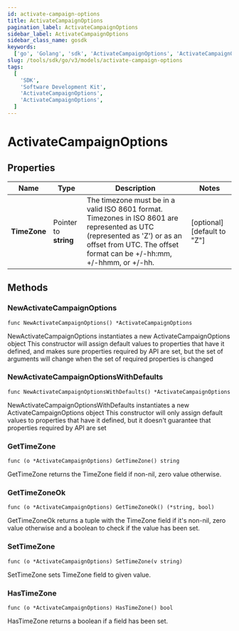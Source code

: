 ```yaml
---
id: activate-campaign-options
title: ActivateCampaignOptions
pagination_label: ActivateCampaignOptions
sidebar_label: ActivateCampaignOptions
sidebar_class_name: gosdk
keywords:
  ['go', 'Golang', 'sdk', 'ActivateCampaignOptions', 'ActivateCampaignOptions']
slug: /tools/sdk/go/v3/models/activate-campaign-options
tags:
  [
    'SDK',
    'Software Development Kit',
    'ActivateCampaignOptions',
    'ActivateCampaignOptions',
  ]
---
```


# ActivateCampaignOptions

## Properties

| Name | Type | Description | Notes |
| --- | --- | --- | --- |
| **TimeZone** | Pointer to **string** | The timezone must be in a valid ISO 8601 format. Timezones in ISO 8601 are represented as UTC (represented as 'Z') or as an offset from UTC. The offset format can be +/-hh:mm, +/-hhmm, or +/-hh. | [optional] [default to "Z"] |

## Methods

### NewActivateCampaignOptions

`func NewActivateCampaignOptions() *ActivateCampaignOptions`

NewActivateCampaignOptions instantiates a new ActivateCampaignOptions object This constructor will assign default values to properties that have it defined, and makes sure properties required by API are set, but the set of arguments will change when the set of required properties is changed

### NewActivateCampaignOptionsWithDefaults

`func NewActivateCampaignOptionsWithDefaults() *ActivateCampaignOptions`

NewActivateCampaignOptionsWithDefaults instantiates a new ActivateCampaignOptions object This constructor will only assign default values to properties that have it defined, but it doesn't guarantee that properties required by API are set

### GetTimeZone

`func (o *ActivateCampaignOptions) GetTimeZone() string`

GetTimeZone returns the TimeZone field if non-nil, zero value otherwise.

### GetTimeZoneOk

`func (o *ActivateCampaignOptions) GetTimeZoneOk() (*string, bool)`

GetTimeZoneOk returns a tuple with the TimeZone field if it's non-nil, zero value otherwise and a boolean to check if the value has been set.

### SetTimeZone

`func (o *ActivateCampaignOptions) SetTimeZone(v string)`

SetTimeZone sets TimeZone field to given value.

### HasTimeZone

`func (o *ActivateCampaignOptions) HasTimeZone() bool`

HasTimeZone returns a boolean if a field has been set.
